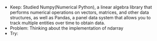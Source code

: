 - Keep: Studied Numpy(Numerical Python), a linear algebra library that performs numerical operations on
        vectors, matrices, and other data structures, as well as Pandas, a panel data system that
        allows you to track multiple entities over time to obtain data.
- Problem: Thinking about the implementation of ndarray
- Try: 
